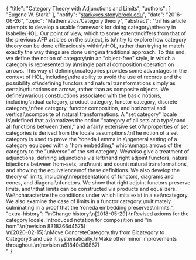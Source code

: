 {
    "title": "Category Theory with Adjunctions and Limits",
    "authors": [
        "Eugene W. Stark"
    ],
    "notify": "stark@cs.stonybrook.edu",
    "date": "2016-06-26",
    "topic": "Mathematics/Category theory",
    "abstract": "\nThis article attempts to develop a usable framework for doing category\ntheory in Isabelle/HOL.  Our point of view, which to some extent\ndiffers from that of the previous AFP articles on the subject, is to\ntry to explore how category theory can be done efficaciously within\nHOL, rather than trying to match exactly the way things are done using\na traditional approach.  To this end, we define the notion of category\nin an \"object-free\" style, in which a category is represented by a\nsingle partial composition operation on arrows.  This way of defining\ncategories provides some advantages in the context of HOL, including\nthe ability to avoid the use of records and the possibility of\ndefining functors and natural transformations simply as certain\nfunctions on arrows, rather than as composite objects.  We define\nvarious constructions associated with the basic notions, including:\ndual category, product category, functor category, discrete category,\nfree category, functor composition, and horizontal and vertical\ncomposite of natural transformations.  A \"set category\" locale is\ndefined that axiomatizes the notion \"category of all sets at a type\nand all functions between them,\" and a fairly extensive set of\nproperties of set categories is derived from the locale assumptions.\nThe notion of a set category is used to prove the Yoneda Lemma in a\ngeneral setting of a category equipped with a \"hom embedding,\" which\nmaps arrows of the category to the \"universe\" of the set category.  We\nalso give a treatment of adjunctions, defining adjunctions via left\nand right adjoint functors, natural bijections between hom-sets, and\nunit and counit natural transformations, and showing the equivalence\nof these definitions.  We also develop the theory of limits, including\nrepresentations of functors, diagrams and cones, and diagonal\nfunctors.  We show that right adjoint functors preserve limits, and\nthat limits can be constructed via products and equalizers.  We\ncharacterize the conditions under which limits exist in a set\ncategory. We also examine the case of limits in a functor category,\nultimately culminating in a proof that the Yoneda embedding preserves\nlimits.",
    "extra-history": "\nChange history:\n[2018-05-29]:\nRevised axioms for the category locale.  Introduced notation for composition and \"in hom\".\n(revision 8318366d4575)<br>\n[2020-02-15]:\nMove ConcreteCategory.thy from Bicategory to Category3 and use it systematically.\nMake other minor improvements throughout.\n(revision a51840d36867)<br>"
}
